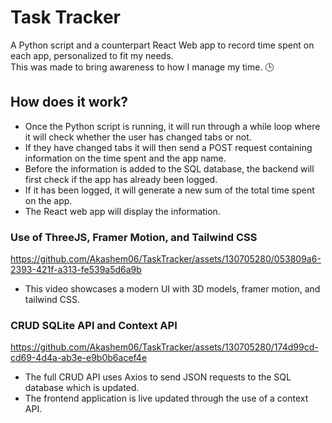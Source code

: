 # Task Tracker

A Python script and a counterpart React Web app to record time spent on each app, personalized to fit my needs. <br>
This was made to bring awareness to how I manage my time. 🕒

## How does it work?

* Once the Python script is running, it will run through a while loop where it will check whether the user has changed tabs or not. <br>
* If they have changed tabs it will then send a POST request containing information on the time spent and the app name. <br>
* Before the information is added to the SQL database, the backend will first check if the app has already been logged. <br>
* If it has been logged, it will generate a new sum of the total time spent on the app. <br>
* The React web app will display the information. <br>

### Use of ThreeJS, Framer Motion, and Tailwind CSS

https://github.com/Akashem06/TaskTracker/assets/130705280/053809a6-2393-421f-a313-fe539a5d6a9b <br>

* This video showcases a modern UI with 3D models, framer motion, and tailwind CSS. <br>

### CRUD SQLite API and Context API 

https://github.com/Akashem06/TaskTracker/assets/130705280/174d99cd-cd69-4d4a-ab3e-e9b0b6acef4e <br>

* The full CRUD API uses Axios to send JSON requests to the SQL database which is updated. <br>
* The frontend application is live updated through the use of a context API.
